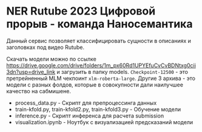 # NER Rutube 2023 Цифровой прорыв - команда Наносемантика

Данный сервис позволяет классифицировать сущности в описаниях и заголовках под видео Rutube.

Скачать модели можно по ссылке https://drive.google.com/drive/folders/1m_px60Rd1UPYEfuCvCvBDNtxg0cii3dn?usp=drive_link и загрузить в папку models.
`Checkpoint-12500` - это претрейненный MLM чекпоинт `xlm-roberta-large`.
Другие 3 архива - это модели с разных фолдов, которые в совокупности дали наилучшее качество на сабмишене.

 - process_data.py - Скрипт для препроцессинга данных
 - train-kfold.py, train-kfold2.py, train-kfold3.py - Обучение модели
 - inference.py - Скрипт инференса для расчета submission
 - visualization.ipynb - Ноутбук с визуализацией предсказаний модели